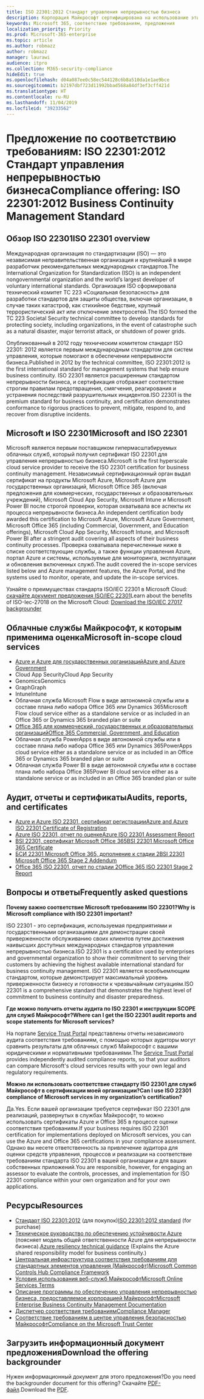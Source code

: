 ```yaml
---
title: ISO 22301:2012 Стандарт управления непрерывностью бизнеса
description: Корпорация Майкрософт сертифицирована на использование этих стандартов управления непрерывностью бизнеса.
keywords: Microsoft 365, соответствие требованиям, предложения
localization_priority: Priority
ms.prod: Microsoft-365-enterprise
ms.topic: article
ms.author: robmazz
author: robmazz
manager: laurawi
audience: itpro
ms.collection: M365-security-compliance
hideEdit: true
ms.openlocfilehash: d04a087ee0c58ec544128c6b8a510da1e1ae9bce
ms.sourcegitcommit: b2197dbf723d11992bbad568a84df3ef3cff421d
ms.translationtype: HT
ms.contentlocale: ru-RU
ms.lasthandoff: 11/04/2019
ms.locfileid: "39233562"
---
```

# <a name="compliance-offering-iso-223012012-business-continuity-management-standard"></a><span data-ttu-id="b26d1-104">Предложение по соответствию требованиям: ISO 22301:2012 Стандарт управления непрерывностью бизнеса</span><span class="sxs-lookup"><span data-stu-id="b26d1-104">Compliance offering: ISO 22301:2012 Business Continuity Management Standard</span></span>

## <a name="iso-22301-overview"></a><span data-ttu-id="b26d1-105">Обзор ISO 22301</span><span class="sxs-lookup"><span data-stu-id="b26d1-105">ISO 22301 overview</span></span>

<span data-ttu-id="b26d1-106">Международная организация по стандартизации (ISO) — это независимая неправительственная организация и крупнейший в мире разработчик рекомендательных международных стандартов.</span><span class="sxs-lookup"><span data-stu-id="b26d1-106">The International Organization for Standardization (ISO) is an independent nongovernmental organization and the world’s largest developer of voluntary international standards.</span></span> <span data-ttu-id="b26d1-107">Организация ISO сформировала технический комитет TC 223 «Социальная безопасность» для разработки стандартов для защиты общества, включая организации, в случае таких катастроф, как стихийное бедствие, крупный террористический акт или отключение электросетей.</span><span class="sxs-lookup"><span data-stu-id="b26d1-107">The ISO formed the TC 223 Societal Security technical committee to develop standards for protecting society, including organizations, in the event of catastrophe such as a natural disaster, major terrorist attack, or shutdown of power grids.</span></span>

<span data-ttu-id="b26d1-108">Опубликованный в 2012 году техническим комитетом стандарт ISO 22301: 2012 является первым международным стандартом для систем управления, которые помогают в обеспечении непрерывности бизнеса.</span><span class="sxs-lookup"><span data-stu-id="b26d1-108">Published in 2012 by the technical committee, ISO 22301:2012 is the first international standard for management systems that help ensure business continuity.</span></span> <span data-ttu-id="b26d1-109">ISO 22301 является расширенным стандартом непрерывности бизнеса, и сертификация отображает соответствие строгим правилам предотвращения, смягчения, реагирования и устранения последствий разрушительных инцидентов.</span><span class="sxs-lookup"><span data-stu-id="b26d1-109">ISO 22301 is the premium standard for business continuity, and certification demonstrates conformance to rigorous practices to prevent, mitigate, respond to, and recover from disruptive incidents.</span></span>

## <a name="microsoft-and-iso-22301"></a><span data-ttu-id="b26d1-110">Microsoft и ISO 22301</span><span class="sxs-lookup"><span data-stu-id="b26d1-110">Microsoft and ISO 22301</span></span>

<span data-ttu-id="b26d1-111">Microsoft является первым поставщиком гипермасштабируемых облачных служб, который получил сертификат ISO 22301 для управления непрерывностью бизнеса.</span><span class="sxs-lookup"><span data-stu-id="b26d1-111">Microsoft is the first hyperscale cloud service provider to receive the ISO 22301 certification for business continuity management.</span></span> <span data-ttu-id="b26d1-112">Независимый сертификационный орган выдал сертификат на продукты Microsoft Azure, Microsoft Azure для государственных организаций, Microsoft Office 365 (включая предложения для коммерческих, государственных и образовательных учреждений), Microsoft Cloud App Security, Microsoft Intune и Microsoft Power BI после строгой проверки, которая охватывала все аспекты их процесса непрерывности бизнеса.</span><span class="sxs-lookup"><span data-stu-id="b26d1-112">An independent certification body awarded this certification to Microsoft Azure, Microsoft Azure Government, Microsoft Office 365 (including Commercial, Government, and Education offerings), Microsoft Cloud App Security, Microsoft Intune, and Microsoft Power BI after a stringent audit covering all aspects of their business continuity processes.</span></span> <span data-ttu-id="b26d1-113">Проверка охватывала перечисленные ниже в списке соответствующие службы, а также функции управления Azure, портал Azure и системы, используемые для мониторинга, эксплуатации и обновления включенных служб.</span><span class="sxs-lookup"><span data-stu-id="b26d1-113">The audit covered the in-scope services listed below and Azure management features, the Azure Portal, and the systems used to monitor, operate, and update the in-scope services.</span></span>

<span data-ttu-id="b26d1-114">Узнайте о преимуществах стандарта ISO/IEC 22301 в Microsoft Cloud: [скачайте документ предложения ISO/IEC 22301](https://aka.ms/iso22301-backgrounder)</span><span class="sxs-lookup"><span data-stu-id="b26d1-114">Learn about the benefits of ISO-Iec-27018 on the Microsoft Cloud: [Download the ISO/IEC 27017 backgrounder](https://aka.ms/iso22301-backgrounder)</span></span>

## <a name="microsoft-in-scope-cloud-services"></a><span data-ttu-id="b26d1-115">Облачные службы Майкрософт, к которым применима оценка</span><span class="sxs-lookup"><span data-stu-id="b26d1-115">Microsoft in-scope cloud services</span></span>

- [<span data-ttu-id="b26d1-116">Azure и Azure для государственных организаций</span><span class="sxs-lookup"><span data-stu-id="b26d1-116">Azure and Azure Government</span></span>](https://aka.ms/AzureCompliance)
- <span data-ttu-id="b26d1-117">Cloud App Security</span><span class="sxs-lookup"><span data-stu-id="b26d1-117">Cloud App Security</span></span>
- <span data-ttu-id="b26d1-118">Genomics</span><span class="sxs-lookup"><span data-stu-id="b26d1-118">Genomics</span></span>
- <span data-ttu-id="b26d1-119">Graph</span><span class="sxs-lookup"><span data-stu-id="b26d1-119">Graph</span></span>
- <span data-ttu-id="b26d1-120">Intune</span><span class="sxs-lookup"><span data-stu-id="b26d1-120">Intune</span></span>
- <span data-ttu-id="b26d1-121">Облачная служба Microsoft Flow в виде автономной службы или в составе плана либо набора Office 365 или Dynamics 365</span><span class="sxs-lookup"><span data-stu-id="b26d1-121">Microsoft Flow cloud service either as a standalone service or as included in an Office 365 or Dynamics 365 branded plan or suite</span></span>
- [<span data-ttu-id="b26d1-122">Office 365 для коммерческий, государственных и образовательных организаций</span><span class="sxs-lookup"><span data-stu-id="b26d1-122">Office 365 Commercial, Government, and Education</span></span>](https://go.microsoft.com/fwlink/p/?linkid=2077751)
- <span data-ttu-id="b26d1-123">Облачная служба PowerApps в виде автономной службы или в составе плана либо набора Office 365 или Dynamics 365</span><span class="sxs-lookup"><span data-stu-id="b26d1-123">PowerApps cloud service either as a standalone service or as included in an Office 365 or Dynamics 365 branded plan or suite</span></span>
- <span data-ttu-id="b26d1-124">Облачная служба Power BI в виде автономной службы или в составе плана либо набора Office 365</span><span class="sxs-lookup"><span data-stu-id="b26d1-124">Power BI cloud service either as a standalone service or as included in an Office 365 branded plan or suite</span></span>

## <a name="audits-reports-and-certificates"></a><span data-ttu-id="b26d1-125">Аудит, отчеты и сертификаты</span><span class="sxs-lookup"><span data-stu-id="b26d1-125">Audits, reports, and certificates</span></span>

- [<span data-ttu-id="b26d1-126">Azure и Azure ISO 22301, сертификат регистрации</span><span class="sxs-lookup"><span data-stu-id="b26d1-126">Azure and Azure ISO 22301 Certificate of Registration</span></span>](https://go.microsoft.com/fwlink/p/?linkid=2099078)
- [<span data-ttu-id="b26d1-127">Azure ISO 22301, отчет по оценке</span><span class="sxs-lookup"><span data-stu-id="b26d1-127">Azure ISO 22301 Assessment Report</span></span>](https://go.microsoft.com/fwlink/p/?linkid=2099079)
- [<span data-ttu-id="b26d1-128">BSI 22301, сертификат Microsoft Office 365</span><span class="sxs-lookup"><span data-stu-id="b26d1-128">BSI 22301 Microsoft Office 365 Certificate</span></span>](https://go.microsoft.com/fwlink/p/?linkid=2092109)
- [<span data-ttu-id="b26d1-129">БСИ 22301 Microsoft Office 365, дополнение к стадии 2</span><span class="sxs-lookup"><span data-stu-id="b26d1-129">BSI 22301 Microsoft Office 365 Stage 2 Addendum</span></span>](https://go.microsoft.com/fwlink/p/?linkid=2092209)
- [<span data-ttu-id="b26d1-130">Office 365 ISO 22301, отчет по стадии 2</span><span class="sxs-lookup"><span data-stu-id="b26d1-130">Office 365 ISO 22301 Stage 2 Report</span></span>](https://go.microsoft.com/fwlink/p/?linkid=2092211)

## <a name="frequently-asked-questions"></a><span data-ttu-id="b26d1-131">Вопросы и ответы</span><span class="sxs-lookup"><span data-stu-id="b26d1-131">Frequently asked questions</span></span>

<span data-ttu-id="b26d1-132">**Почему важно соответствие Microsoft требованиям ISO 22301?**</span><span class="sxs-lookup"><span data-stu-id="b26d1-132">**Why is Microsoft compliance with ISO 22301 important?**</span></span>

<span data-ttu-id="b26d1-133">ISO 22301 - это сертификация, используемая предприятиями и государственными организациями для демонстрации своей приверженности обслуживанию своих клиентов путем достижения наивысших доступных международных стандартов управления непрерывностью бизнеса.</span><span class="sxs-lookup"><span data-stu-id="b26d1-133">ISO 22301 is a certification used by enterprises and governmental organization to show their commitment to serving their customers by achieving the highest available international standard for business continuity management.</span></span> <span data-ttu-id="b26d1-134">ISO 22301 является всеобъемлющим стандартом, которые демонстрирует максимальный уровень приверженности бизнесу и готовности к чрезвычайным ситуациям.</span><span class="sxs-lookup"><span data-stu-id="b26d1-134">ISO 22301 is a comprehensive standard that demonstrates the highest level of commitment to business continuity and disaster preparedness.</span></span>

<span data-ttu-id="b26d1-135">**Где можно получить отчеты аудита по ISO 22301 и инструкции SCOPE для служб Майкрософт?**</span><span class="sxs-lookup"><span data-stu-id="b26d1-135">**Where can I get the ISO 22301 audit reports and scope statements for Microsoft services?**</span></span>

<span data-ttu-id="b26d1-136">На портале [Service Trust Portal](https://aka.ms/stphelp) представлены отчеты независимого аудита соответствия требованиям, с помощью которых аудиторы могут сравнить результаты для облачных служб Майкрософт с вашими юридическими и нормативными требованиями.</span><span class="sxs-lookup"><span data-stu-id="b26d1-136">The [Service Trust Portal](https://aka.ms/stphelp) provides independently audited compliance reports, so that your auditors can compare Microsoft's cloud services results with your own legal and regulatory requirements.</span></span>

<span data-ttu-id="b26d1-137">**Можно ли использовать соответствие стандарту ISO 22301 для служб Майкрософт в сертификации моей организации?**</span><span class="sxs-lookup"><span data-stu-id="b26d1-137">**Can I use ISO 22301 compliance of Microsoft services in my organization’s certification?**</span></span>

<span data-ttu-id="b26d1-138">Да.</span><span class="sxs-lookup"><span data-stu-id="b26d1-138">Yes.</span></span> <span data-ttu-id="b26d1-139">Если вашей организации требуется сертификат ISO 22301 для реализаций, развернутых в службах Майкрософт, то можно использовать сертификаты Azure и Office 365 в процессе оценки соответствия требованиям.</span><span class="sxs-lookup"><span data-stu-id="b26d1-139">If your business requires ISO 22301 certification for implementations deployed on Microsoft services, you can use the Azure and Office 365 certifications in your compliance assessment.</span></span> <span data-ttu-id="b26d1-140">Однако вы несете ответственность за привлечение аудитора для оценки средств управления, процессов и реализации на соответствие требованиям стандарта ISO 22301 в вашей организации и для ваших собственных приложений.</span><span class="sxs-lookup"><span data-stu-id="b26d1-140">You are responsible, however, for engaging an assessor to evaluate the controls, processes, and implementation for ISO 22301 compliance within your own organization and for your own applications.</span></span>

## <a name="resources"></a><span data-ttu-id="b26d1-141">Ресурсы</span><span class="sxs-lookup"><span data-stu-id="b26d1-141">Resources</span></span>

- <span data-ttu-id="b26d1-142">[Стандарт ISO 22301:2012](https://www.iso.org/iso/home/store/catalogue_tc/catalogue_detail.htm?csnumber=50038) (для покупок)</span><span class="sxs-lookup"><span data-stu-id="b26d1-142">[ISO 22301:2012 standard](https://www.iso.org/iso/home/store/catalogue_tc/catalogue_detail.htm?csnumber=50038) (for purchase)</span></span>
- <span data-ttu-id="b26d1-143">[Техническое руководство по обеспечению устойчивости Azure](https://docs.microsoft.com/azure/architecture/framework/resiliency/overview) (поясняет модель общей ответственности Azure для непрерывности бизнеса).</span><span class="sxs-lookup"><span data-stu-id="b26d1-143">[Azure resiliency technical guidance](https://docs.microsoft.com/azure/architecture/framework/resiliency/overview) (Explains the Azure shared responsibility model for business continuity.)</span></span>
- [<span data-ttu-id="b26d1-144">Центральная инфраструктура соответствия требованиям для стандартных элементов управления (Майкрософт)</span><span class="sxs-lookup"><span data-stu-id="b26d1-144">Microsoft Common Controls Hub Compliance Framework</span></span>](https://www.microsoft.com/trustcenter/common-controls-hub)
- [<span data-ttu-id="b26d1-145">Условия использования веб-служб Майкрософт</span><span class="sxs-lookup"><span data-stu-id="b26d1-145">Microsoft Online Services Terms</span></span>](https://aka.ms/Online-Services-Terms)
- [<span data-ttu-id="b26d1-146">Описание программы по обеспечению управления непрерывностью бизнеса, предоставляемое корпорацией Майкрософт</span><span class="sxs-lookup"><span data-stu-id="b26d1-146">Microsoft Enterprise Business Continuity Management Documentation</span></span>](https://go.microsoft.com/fwlink/p/?linkid=2092212)
- [<span data-ttu-id="b26d1-147">Диспетчер соответствия требованиям</span><span class="sxs-lookup"><span data-stu-id="b26d1-147">Compliance Manager</span></span>](https://go.microsoft.com/fwlink/p/?linkid=2092329)
- [<span data-ttu-id="b26d1-148">Соответствие требованиям в центре управления безопасностью Майкрософт</span><span class="sxs-lookup"><span data-stu-id="b26d1-148">Compliance on the Microsoft Trust Center</span></span>](https://www.microsoft.com/trust-center/compliance/compliance-overview)

## <a name="download-the-offering-backgrounder"></a><span data-ttu-id="b26d1-149">Загрузить информационный документ предложения</span><span class="sxs-lookup"><span data-stu-id="b26d1-149">Download the offering backgrounder</span></span>

<span data-ttu-id="b26d1-150">Нужен информационный документ для этого предложения?</span><span class="sxs-lookup"><span data-stu-id="b26d1-150">Do you need the backgrounder document for this offering?</span></span> <span data-ttu-id="b26d1-151">Скачайте [PDF-файл](https://download.microsoft.com/download/0/0/9/009B2F34-96F6-4D85-8BDC-238B91A2C6EE/ISO-22301-Compliance.pdf ).</span><span class="sxs-lookup"><span data-stu-id="b26d1-151">Download the [PDF](https://download.microsoft.com/download/0/0/9/009B2F34-96F6-4D85-8BDC-238B91A2C6EE/ISO-22301-Compliance.pdf ).</span></span>
